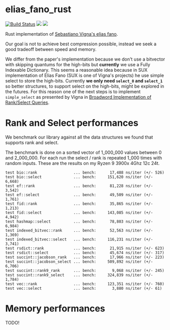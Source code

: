 # elias_fano_rust 
[![Build Status](https://travis-ci.com/zommiommy/elias_fano_rust.svg?branch=master)](https://travis-ci.com/zommiommy/elias_fano_rust) ![](https://img.shields.io/badge/rust-nightly-orange) ![](https://img.shields.io/badge/platform-linux--64%20%7C%20osx--64%20%7C%20win--64-lightgrey)

Rust implementation of [Sebastiano Vigna's elias fano](http://vigna.di.unimi.it/ftp/papers/QuasiSuccinctIndices.pdf).

Our goal is not to achieve best compression possible, instead we seek a good tradeoff between speed and memory.

We differ from the paper's implementation because we don't use a bitvector with skipping quantums for the high-bits but **currently** we use a Fully Indexable Dictionary.
This seems a reasonable idea because in SUX implementation of Elias Fano (SUX is one of Vigna's projects) he use simple select to store the high-bits.
Currently **we only need `select_0` and `select_1`** so better structures, to support select on the high-bits, might be explored in the futures.
For this reason one of the next steps is to implement `simple_select` as presented by Vigna in [Broadword Implementation of Rank/Select Queries](http://vigna.di.unimi.it/ftp/papers/Broadword.pdf).

# Rank and Select performances
We benchmark our library against all the data structures we found that supports rank and select.

The benchmark is done on a sorted vector of 1_000_000 values between 0 and 2_000_000.
For each run the select / rank is repeated 1_000 times with random inputs.
These are the results on my Ryzen 9 3900x 4Ghz 12c 24t.

```
test bio::rank                ... bench:      17,488 ns/iter (+/- 526)
test bio::select              ... bench:     151,620 ns/iter (+/- 6,668)
test ef::rank                 ... bench:      81,228 ns/iter (+/- 3,542)
test ef::select               ... bench:      49,509 ns/iter (+/- 1,761)
test fid::rank                ... bench:      35,865 ns/iter (+/- 1,213)
test fid::select              ... bench:     143,085 ns/iter (+/- 4,942)
test hashmap::select          ... bench:      78,803 ns/iter (+/- 6,984)
test indexed_bitvec::rank     ... bench:      52,563 ns/iter (+/- 1,369)
test indexed_bitvec::select   ... bench:     116,231 ns/iter (+/- 3,741)
test rsdict::rank             ... bench:      21,915 ns/iter (+/- 623)
test rsdict::select           ... bench:      45,674 ns/iter (+/- 317)
test succint::jacobson_rank   ... bench:      17,966 ns/iter (+/- 223)
test succint::jacobson_select ... bench:     509,892 ns/iter (+/- 6,706)
test succint::rank9_rank      ... bench:       9,068 ns/iter (+/- 245)
test succint::rank9_select    ... bench:     324,839 ns/iter (+/- 1,784)
test vec::rank                ... bench:     123,351 ns/iter (+/- 760)
test vec::select              ... bench:       3,880 ns/iter (+/- 61)
```

# Memory performances
TODO!
